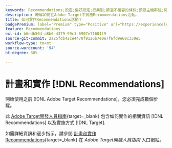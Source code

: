 ```yaml
---
keywords: Recommendations;設定;偏好設定;行業別;篩選不相容的條件;預設主機群組;縮圖基底 url;建議 api token
description: 瞭解如何在Adobe Target中實施Recommendations活動。
title: 如何實作Recommendations活動？
badgePremium: label="Premium" type="Positive" url="https://experienceleague.adobe.com/docs/target/using/introduction/intro.html?lang=en#premium newtab=true" tooltip="See what's included in Target Premium."
feature: Recommendations
exl-id: b6edb504-a8b6-4379-99c1-6907e71601f9
source-git-commit: 2a25fdb42ce4470f9126b7e0e7f6fd9e60c350e5
workflow-type: tm+mt
source-wordcount: '94'
ht-degree: 30%

---
```


# 計畫和實作 [!DNL Recommendations]

開始使用之前 [!DNL Adobe Target Recommendations]，您必須完成數個步驟。

此 [Adobe Target開發人員指南](https://experienceleague.corp.adobe.com/docs/target-dev/developer/overview.html){target=_blank} 包含如何實作的相關資訊 [!DNL Recommendations] 以及實施方式 [!DNL Target].

如需詳細資訊和逐步指示，請參閱 [計畫和實作Recommendations](https://experienceleague.corp.adobe.com/docs/target-dev/developer/recommendations.html){target=_blank} 在 *Adobe Target開發人員指南* 入口網站。
